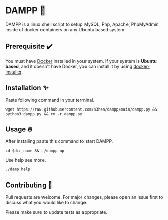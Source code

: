 # DAMPP 🚢

DAMPP is a linux shell script to setup MySQL, Php, Apache, PhpMyAdmin inside of docker containers on any Ubuntu based system.

## Prerequisite ✔️

You must have <a href="https://docs.docker.com/engine/install/ubuntu/" target="_blank">Docker</a> installed in your system.
If your system is **Ubuntu based**, and it doesn't have Docker, you can install it by using <a href="https://github.com/s4nduni/docker-installer.git" target="_blank">docker-installer</a>. 

## Installation ✨

Paste following command in your terminal.
```
wget https://raw.githubusercontent.com/s3h4n/dampp/main/dampp.py && python3 dampp.py && rm -r dampp.py
```

## Usage 🔥

After installing paste this command to start DAMPP.
```
cd $dir_name && ./dampp up
```
Use help see more.
```
./damp help
```

## Contributing 🤝

Pull requests are welcome. For major changes, please open an issue first to discuss what you would like to change.

Please make sure to update tests as appropriate.
